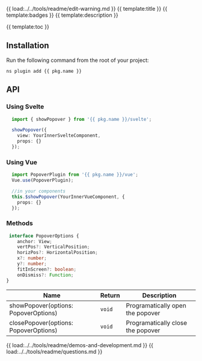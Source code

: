 {{ load:../../tools/readme/edit-warning.md }}
{{ template:title }}
{{ template:badges }}
{{ template:description }}

{{ template:toc }}

## Installation
Run the following command from the root of your project:

`ns plugin add {{ pkg.name }}`

## API

### Using Svelte
```ts
  import { showPopover } from '{{ pkg.name }}/svelte';

  showPopover({
    view: YourInnerSvelteComponent,
    props: {}
  });
```

### Using Vue
```ts
  import PopoverPlugin from '{{ pkg.name }}/vue';
  Vue.use(PopoverPlugin);

  //in your components
  this.$showPopover(YourInnerVueComponent, {
    props: {}
  });
```

### Methods
```ts
 interface PopoverOptions {
    anchor: View;
    vertPos?: VerticalPosition;
    horizPos?: HorizontalPosition;
    x?: number;
    y?: number;
    fitInScreen?: boolean;
    onDismiss?: Function;
}
```

| Name         | Return | Description                                     |
| ------------ | ------ | ----------------------------------------------- |
| showPopover(options: PopoverOptions)       | `void` | Programatically open the popover                 |
| closePopover(options: PopoverOptions)      | `void` | Programatically close the popover                |

{{ load:../../tools/readme/demos-and-development.md }}
{{ load:../../tools/readme/questions.md }}